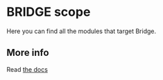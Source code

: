# BRIDGE scope

Here you can find all the modules that target Bridge.


## More info

Read [the docs](../docs/README.md)

